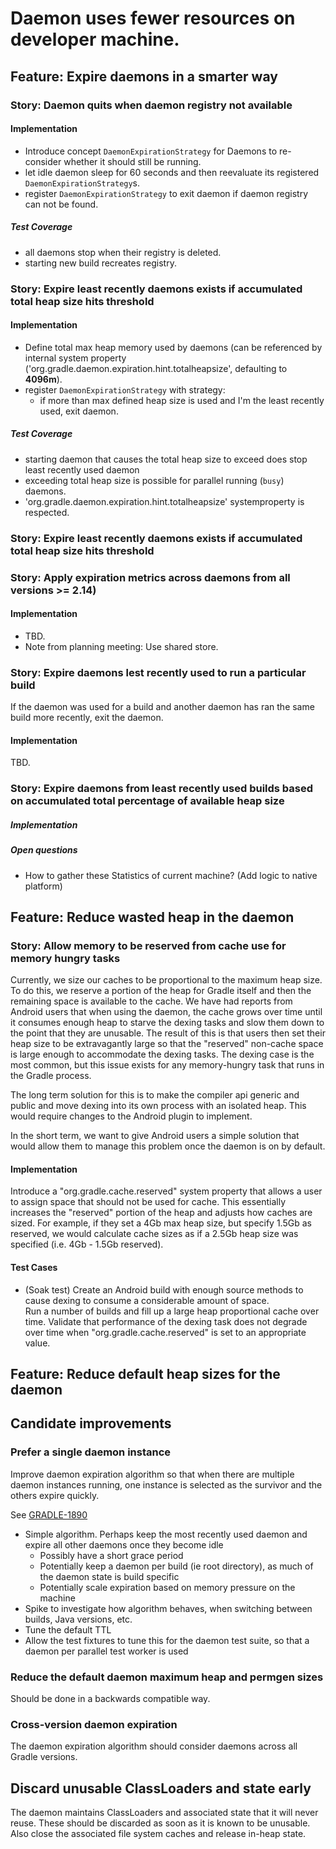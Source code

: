 # Daemon uses fewer resources on developer machine.

## Feature: Expire daemons in a smarter way

### Story: Daemon quits when daemon registry not available

#### Implementation

- Introduce concept `DaemonExpirationStrategy` for Daemons to re-consider whether it should still be running.
- let idle daemon sleep for 60 seconds and then reevaluate its registered `DaemonExpirationStrategy`s.
- register `DaemonExpirationStrategy` to exit daemon if daemon registry can not be found.

##### Test Coverage

- all daemons stop when their registry is deleted.
- starting new build recreates registry.

### Story: Expire least recently daemons exists if accumulated total heap size hits threshold

#### Implementation

- Define total max heap memory used by daemons (can be referenced by internal system property ('org.gradle.daemon.expiration.hint.totalheapsize', defaulting to __4096m__).
- register `DaemonExpirationStrategy` with strategy:
    - if more than max defined heap size is used and I'm the least recently used, exit daemon.

##### Test Coverage

- starting daemon that causes the total heap size to exceed does stop least recently used daemon
- exceeding total heap size is possible for parallel running (`busy`) daemons.
- 'org.gradle.daemon.expiration.hint.totalheapsize' systemproperty is respected.

### Story: Expire least recently daemons exists if accumulated total heap size hits threshold

### Story: Apply expiration metrics across daemons from all versions >= 2.14)

#### Implementation

- TBD.
- Note from planning meeting: Use shared store.

### Story: Expire daemons lest recently used to run a particular build

If the daemon was used for a build and another daemon has ran the same build more recently, exit the daemon.

#### Implementation

TBD.

### Story: Expire daemons from least recently used builds based on accumulated total percentage of available heap size

##### Implementation

##### Open questions

- How to gather these Statistics of current machine? (Add logic to native platform)

## Feature: Reduce wasted heap in the daemon

### Story: Allow memory to be reserved from cache use for memory hungry tasks

Currently, we size our caches to be proportional to the maximum heap size.  To do this, we reserve a portion of the heap for 
Gradle itself and then the remaining space is available to the cache.  We have had reports from Android users that when using 
the daemon, the cache grows over time until it consumes enough heap to starve the dexing tasks and slow them down to the point 
that they are unusable.  The result of this is that users then set their heap size to be extravagantly large so that the 
"reserved" non-cache space is large enough to accommodate the dexing tasks.  The dexing case is the most common, but this issue
exists for any memory-hungry task that runs in the Gradle process.

The long term solution for this is to make the compiler api generic and public and move dexing into its own process with 
an isolated heap.  This would require changes to the Android plugin to implement.

In the short term, we want to give Android users a simple solution that would allow them to manage this problem once the 
daemon is on by default.

#### Implementation

Introduce a "org.gradle.cache.reserved" system property that allows a user to assign space that should not be used for cache. 
This essentially increases the "reserved" portion of the heap and adjusts how caches are sized.  For example, if they set a 
4Gb max heap size, but specify 1.5Gb as reserved, we would calculate cache sizes as if a 2.5Gb heap size was specified 
(i.e. 4Gb - 1.5Gb reserved).

#### Test Cases

- (Soak test) Create an Android build with enough source methods to cause dexing to consume a considerable amount of space.  
Run a number of builds and fill up a large heap proportional cache over time.  Validate that performance of the dexing task 
does not degrade over time when "org.gradle.cache.reserved" is set to an appropriate value.

## Feature: Reduce default heap sizes for the daemon

## Candidate improvements

### Prefer a single daemon instance

Improve daemon expiration algorithm so that when there are multiple daemon instances running, one instance is
selected as the survivor and the others expire quickly.

See [GRADLE-1890](https://issues.gradle.org/browse/GRADLE-1890)

- Simple algorithm. Perhaps keep the most recently used daemon and expire all other daemons once they become idle
    - Possibly have a short grace period
    - Potentially keep a daemon per build (ie root directory), as much of the daemon state is build specific
    - Potentially scale expiration based on memory pressure on the machine
- Spike to investigate how algorithm behaves, when switching between builds, Java versions, etc.
- Tune the default TTL
- Allow the test fixtures to tune this for the daemon test suite, so that a daemon per parallel test worker is used

### Reduce the default daemon maximum heap and permgen sizes

Should be done in a backwards compatible way.

### Cross-version daemon expiration

The daemon expiration algorithm should consider daemons across all Gradle versions.

## Discard unusable ClassLoaders and state early

The daemon maintains ClassLoaders and associated state that it will never reuse. These should be discarded as soon as it is known
to be unusable. Also close the associated file system caches and release in-heap state.
